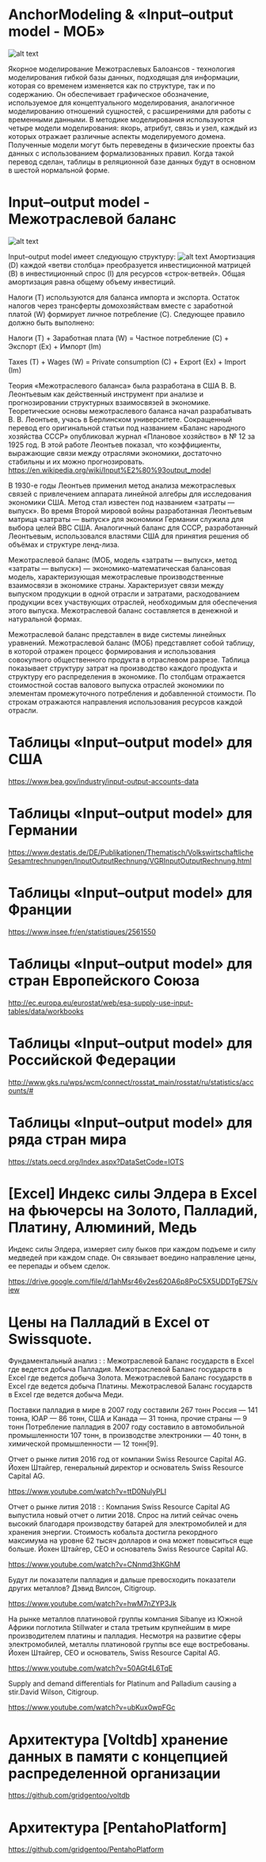 # AnchorModeling & «Input–output model - МОБ»
![alt text](http://enterprisearchitects.com/wp-content/uploads/2013/10/Sample-Business-Anchor-Model-inc-SCOR-a.jpg)

Якорное моделирование Межотраслевых Балоансов -  технология моделирования гибкой базы данных, подходящая для информации, которая со временем изменяется как по структуре, так и по содержанию. Он обеспечивает графическое обозначение, используемое для концептуального моделирования, аналогичное моделированию отношений сущностей, с расширениями для работы с временными данными. В методике моделирования используются четыре модели моделирования: якорь, атрибут, связь и узел, каждый из которых отражает различные аспекты моделируемого домена. Полученные модели могут быть переведены в физические проекты баз данных с использованием формализованных правил. Когда такой перевод сделан, таблицы в реляционной базе данных будут в основном в шестой нормальной форме.

# Input–output model - Межотраслевой баланс
![alt text](http://dankozub.com/simulation/iob.png) 

Input–output model имеет следующую структуру:
![alt text](http://dankozub.com/simulation/structure.png) 
Амортизация (D) каждой «ветви столбца» преобразуется инвестиционной матрицей (B) в инвестиционный спрос (I) для ресурсов «строк-ветвей». Общая амортизация равна общему объему инвестиций.

Налоги (T) используются для баланса импорта и экспорта. Остаток налогов через трансферты домохозяйствам вместе с заработной платой (W) формирует личное потребление (C). Следующее правило должно быть выполнено:

Налоги (T) + Заработная плата (W) = Частное потребление (C) + Экспорт (Ex) + Импорт (Im)

Taxes (T) + Wages (W) = Private consumption (C) + Export (Ex) + Import (Im)

Теория «Межотраслевого баланса» была разработана в США В. В. Леонтьевым как действенный инструмент при анализе и прогнозировании структурных взаимосвязей в экономике. Теоретические основы межотраслевого баланса начал разрабатывать В. В. Леонтьев, учась в Берлинском университете. Сокращенный перевод его оригинальной статьи под названием «Баланс народного хозяйства СССР» опубликовал журнал «Плановое хозяйство» в № 12 за 1925 год. В этой работе Леонтьев показал, что коэффициенты, выражающие связи между отраслями экономики, достаточно стабильны и их можно прогнозировать.
https://en.wikipedia.org/wiki/Input%E2%80%93output_model

В 1930-е годы Леонтьев применил метод анализа межотраслевых связей с привлечением аппарата линейной алгебры для исследования экономики США. Метод стал известен под названием «затраты — выпуск». Во время Второй мировой войны разработанная Леонтьевым матрица «затраты — выпуск» для экономики Германии служила для выбора целей ВВС США. Аналогичный баланс для СССР, разработанный Леонтьевым, использовался властями США для принятия решения об объёмах и структуре ленд-лиза.

Межотраслевой баланс (МОБ, модель «затраты — выпуск», метод «затраты — выпуск») — экономико-математическая балансовая модель, характеризующая межотраслевые производственные взаимосвязи в экономике страны. Характеризует связи между выпуском продукции в одной отрасли и затратами, расходованием продукции всех участвующих отраслей, необходимым для обеспечения этого выпуска. Межотраслевой баланс составляется в денежной и натуральной формах.

Межотраслевой баланс представлен в виде системы линейных уравнений. Межотраслевой баланс (МОБ) представляет собой таблицу, в которой отражен процесс формирования и использования совокупного общественного продукта в отраслевом разрезе. Таблица показывает структуру затрат на производство каждого продукта и структуру его распределения в экономике. По столбцам отражается стоимостной состав валового выпуска отраслей экономики по элементам промежуточного потребления и добавленной стоимости. По строкам отражаются направления использования ресурсов каждой отрасли.
  
# Таблицы «Input–output model» для США
https://www.bea.gov/industry/input-output-accounts-data

# Таблицы «Input–output model» для Германии
https://www.destatis.de/DE/Publikationen/Thematisch/VolkswirtschaftlicheGesamtrechnungen/InputOutputRechnung/VGRInputOutputRechnung.html

# Таблицы «Input–output model» для Франции
https://www.insee.fr/en/statistiques/2561550

# Таблицы «Input–output model» для стран Европейского Союза
http://ec.europa.eu/eurostat/web/esa-supply-use-input-tables/data/workbooks

# Таблицы «Input–output model» для Российской Федерации
http://www.gks.ru/wps/wcm/connect/rosstat_main/rosstat/ru/statistics/accounts/#

# Таблицы «Input–output model» для ряда стран мира
https://stats.oecd.org/Index.aspx?DataSetCode=IOTS

# [Excel] Индекс силы Элдера в Excel на фьючерсы на Золото, Палладий, Платину, Алюминий, Медь
Индекс силы Элдера, измеряет силу быков при каждом подъеме и силу медведей при каждом спаде. Он связывает воедино направление цены, ее перепады и объем сделок.

https://drive.google.com/file/d/1ahMsr46v2es620A6p8PoC5X5UDDTgE7S/view

# Цены на Палладий в Excel от Swissquote.

Фундаментальный анализ : :
Межотраслевой Баланс государств в Excel где ведется добыча Палладия.
Межотраслевой Баланс государств в Excel где ведется добыча Золота.
Межотраслевой Баланс государств в Excel где ведется добыча Платины.
Межотраслевой Баланс государств в Excel где ведется добыча Меди.

Поставки палладия в мире в 2007 году составили 267 тонн
Россия — 141 тонна,
ЮАР — 86 тонн,
США и Канада — 31 тонна,
прочие страны — 9 тонн
Потребление палладия в 2007 году составило в автомобильной промышленности 107 тонн, в производстве электроники — 40 тонн, в химической промышленности — 12 тонн[9].

Отчет о рынке лития 2016 год от компании Swiss Resource Capital AG. Йохен Штайгер, генеральный директор и основатель Swiss Resource Capital AG.

https://www.youtube.com/watch?v=ttD0NulyPLI

Отчет о рынке лития 2018 : : Компания Swiss Resource Capital AG выпустила новый отчет о литии 2018. Спрос на литий сейчас очень высокий благодаря производству батарей для электромобилей и для хранения энергии. Стоимость кобальта достигла рекордного максимума на уровне 62 тысяч долларов и она может повыситься еще больше. Йохен Штайгер, CEO и основатель Swiss Resource Capital AG.

https://www.youtube.com/watch?v=CNnmd3hKGhM

Будут ли показатели палладия и дальше превосходить показатели других металлов?
Дэвид Вилсон, Citigroup.

https://www.youtube.com/watch?v=hwM7nZYP3Jk

На рынке металлов платиновой группы компания Sibanye из Южной Африки поглотила Stillwater и стала третьим крупнейшим в мире производителем платины и палладия. Несмотря на развитие сферы электромобилей, металлы платиновой группы все еще востребованы. Йохен Штайгер, CEO и основатель, Swiss Resource Capital AG.

https://www.youtube.com/watch?v=50AGt4L6TqE

Supply and demand differentials for Platinum and Palladium causing a stir.David Wilson, Citigroup.

https://www.youtube.com/watch?v=ubKux0wpFGc

# Архитектура [Voltdb] хранение данных в памяти с концепцией распределенной организации
https://github.com/gridgentoo/voltdb

# Архитектура [PentahoPlatform]
https://github.com/gridgentoo/PentahoPlatform
